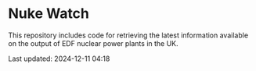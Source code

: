 # Nuke Watch

This repository includes code for retrieving the latest information available on the output of EDF nuclear power plants in the UK.

Last updated: 2024-12-11 04:18